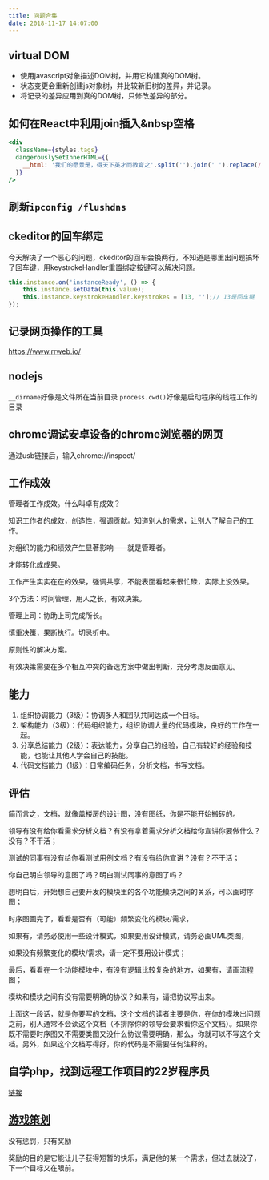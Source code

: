 ```yaml
---
title: 问题合集
date: 2018-11-17 14:07:00
---
```

## virtual DOM

* 使用javascript对象描述DOM树，并用它构建真的DOM树。
* 状态变更会重新创建js对象树，并比较新旧树的差异，并记录。
* 将记录的差异应用到真的DOM树，只修改差异的部分。
## 如何在React中利用join插入&nbsp空格

```jsx
<div
  className={styles.tags}
  dangerouslySetInnerHTML={{
    __html: '我们的愿景是，得天下英才而教育之'.split('').join(' ').replace(/\s/g, '    ')
  }}
/>
```
## 刷新`ipconfig /flushdns `  

## ckeditor的回车绑定

今天解决了一个恶心的问题，ckeditor的回车会换两行，不知道是哪里出问题搞坏了回车键，用keystrokeHandler重置绑定按键可以解决问题。
```js
this.instance.on('instanceReady', () => {
    this.instance.setData(this.value);
    this.instance.keystrokeHandler.keystrokes = [13, ''];// 13是回车键
});
```
## 记录网页操作的工具

https://www.rrweb.io/  
## nodejs

`__dirname`好像是文件所在当前目录
`process.cwd()`好像是启动程序的线程工作的目录  
## chrome调试安卓设备的chrome浏览器的网页

通过usb链接后，输入chrome://inspect/  
## 工作成效

管理者工作成效。什么叫卓有成效？  

知识工作者的成效，创造性，强调贡献。知道别人的需求，让别人了解自己的工作。  

对组织的能力和绩效产生显著影响——就是管理者。  

才能转化成成果。  

工作产生实实在在的效果，强调共享，不能表面看起来很忙碌，实际上没效果。  

3个方法：时间管理，用人之长，有效决策。  

管理上司：协助上司完成所长。  

慎重决策，果断执行。切忌折中。  

原则性的解决方案。  

有效决策需要在多个相互冲突的备选方案中做出判断，充分考虑反面意见。  
## 能力

1. 组织协调能力（3级）：协调多人和团队共同达成一个目标。  
2. 架构能力（3级）：代码组织能力，组织协调大量的代码模块，良好的工作在一起。  
3. 分享总结能力（2级）：表达能力，分享自己的经验，自己有较好的经验和技能，也能让其他人学会自己的技能。  
4. 代码文档能力（1级）：日常编码任务，分析文档，书写文档。    
## 评估

简而言之，文档，就像盖楼房的设计图，没有图纸，你是不能开始搬砖的。

领导有没有给你看需求分析文档？有没有拿着需求分析文档给你宣讲你要做什么？没有？不干活；

测试的同事有没有给你看测试用例文档？有没有给你宣讲？没有？不干活；

你自己明白领导的意图了吗？明白测试同事的意图了吗？

想明白后，开始想自己要开发的模块里的各个功能模块之间的关系，可以画时序图；

时序图画完了，看看是否有（可能）频繁变化的模块/需求，

如果有，请务必使用一些设计模式，如果要用设计模式，请务必画UML类图，

如果没有频繁变化的模块/需求，请一定不要用设计模式；

最后，看看在一个功能模块中，有没有逻辑比较复杂的地方，如果有，请画流程图；

模块和模块之间有没有需要明确的协议？如果有，请把协议写出来。

上面这一段话，就是你要写的文档，这个文档的读者主要是你，在你的模块出问题之前，别人通常不会读这个文档（不排除你的领导会要求看你这个文档）。如果你既不需要时序图又不需要类图又没什么协议需要明确，那么，你就可以不写这个文档。另外，如果这个文档写得好，你的代码是不需要任何注释的。

## 自学php，找到远程工作项目的22岁程序员

[链接](https://www.nocsdegree.com/22-year-old-self-taught-web-developer-earns-15k-a-month-in-rural-austria/)
## [游戏策划](https://zhuanlan.zhihu.com/p/33960412)

没有惩罚，只有奖励

奖励的目的是它能让儿子获得短暂的快乐，满足他的某一个需求，但过去就没了，下一个目标又在眼前。